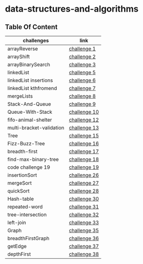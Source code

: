 # data-structures-and-algorithms

## Table Of Content
challenges | link
----|-----
arrayReverse | [challenge 1](./challenges/arrayReverse)
arrayShift | [challenge 2](./challenges/arrayShift)
arrayBinarySearch | [challenge 3](./challenges/arrayBinarySearch)
linkedList | [challenge 5](./challenges/linkedList)
linkedList insertions| [challenge 6](./challenges/Data-Structures)
linkedList kthfromend| [challenge 7](./challenges/Data-Structures)
mergeLists | [challenge 8](./challenges/llMerge)
Stack-And-Queue | [challenge 9](./challenges/stacksAndQueues)
Queue-With-Stack | [challenge 10](./challenges/queueWithStacks)
fifo-animal-shelter | [challenge 12](./challenges/fifoAnimalShelter)
multi-bracket-validation | [challenge 13](./challenges/multiBracketValidation)
Tree | [challenge 15](./challenges/tree)
Fizz-Buzz-Tree | [challenge 16](./challenges/fizzBuzzTree)
breadth-first | [challenge 17](./challenges/breadthFirst)
find-max-binary-tree | [challenge 18](./challenges/maxBinaryTree)
code challenge 19 | [challenge 19](./challenges/cc19)
insertionSort | [challenge 26](./challenges/insertionSort)
mergeSort | [challenge 27](./challenges/mergeSort)
quickSort | [challenge 28](./challenges/quickSort)
Hash-table | [challenge 30](./challenges/hashtable)
repeated-word | [challenge 31](./challenges/repeatedWord)
tree-intersection | [challenge 32](./challenges/treeIntersection)
left-join | [challenge 33](./challenges/leftJoin)
Graph | [challenge 35](./challenges/graph)
breadthFirstGraph | [challenge 36](./challenges/breadthFirstGraph)
getEdge | [challenge 37](./challenges/getEdge)
depthFirst | [challenge 38](./challenges/depthFirst)
 



